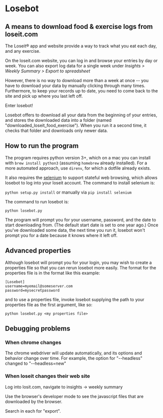 # Losebot
## A means to download food & exercise logs from loseit.com 

The Loseit® app and website provide a way to track what you eat each day, and any exercise.

On the loseit.com website, you can log in and browse your entries by day or week. 
You can also export log data for a single week under _Insights > Weekly Summary > Export to spreadsheet_
 
However, there is no way to download more than a week at once -- you have to download your data by manually clicking through many times. 
Furthermore, to keep your records up to date, you need to come back to the site and pick up where you last left off.

Enter losebot!

Losebot offers to download all your data from the beginning of your entries,
and stores the downloaded data into a folder (named "downloaded_loseit_food_exercise"). When you run it a second time, it checks that folder and downloads
only newer data.

## How to run the program

The program requires python version 3+, which on a mac you can install with `brew install python3` (assuming `homebrew` already installed). For a more automated approach, use `direnv`, for which a dotfile already exists.

It also requires the [selenium](https://pypi.org/project/selenium/) to support stateful web browsing, which allows losebot to log into your loseit account. The command to install selenium is:

`python setup.py install` or manually via `pip install selenium`

The command to run losebot is:

`python losebot.py`

The program will prompt you for your username, password, and the date to start downloading from. 
(The default start date is set to one year ago.) Once you've downloaded some data, the next time
you run it, losebot won't prompt you for a date because it knows where it left off.

## Advanced properties

Although losebot will prompt you for your login, you may wish to create a properties 
file so that you can rerun losebot more easily. 
The format for the properties file is in the format like this example:

```properties
[Losebot]
username=myemail@someserver.com
password=mysecretpassword
```

and to use a properties file, invoke losebot supplying the path to your properties file as the first argument, like so: 

`python losebot.py <my properties file>`

## Debugging problems

### When chrome changes

The chrome webdriver will update automatically, and its options and behavior change over time. For example, the option for "--headless" changed to "--headless=new"
### When loseit changes their web site

Log into losit.com, navigate to insights -> weekly summary

Use the browser's developer mode to see the javascript files that are downloaded by the browser. 

Search in each for "export".
